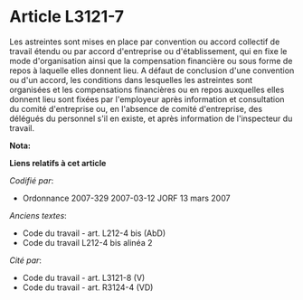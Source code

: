 # Article L3121-7

Les astreintes sont mises en place par convention ou accord collectif de travail étendu ou par accord d'entreprise ou
d'établissement, qui en fixe le mode d'organisation ainsi que la compensation financière ou sous forme de repos à laquelle
elles donnent lieu. A défaut de conclusion d'une convention ou d'un accord, les conditions dans lesquelles les astreintes
sont organisées et les compensations financières ou en repos auxquelles elles donnent lieu sont fixées par l'employeur après
information et consultation du comité d'entreprise ou, en l'absence de comité d'entreprise, des délégués du personnel s'il en
existe, et après information de l'inspecteur du travail.

**Nota:**



**Liens relatifs à cet article**

_Codifié par_:

  - Ordonnance 2007-329 2007-03-12 JORF 13 mars 2007

_Anciens textes_:

  - Code du travail - art. L212-4 bis (AbD)
  - Code du travail L212-4 bis alinéa 2

_Cité par_:

  - Code du travail - art. L3121-8 (V)
  - Code du travail - art. R3124-4 (VD)
